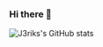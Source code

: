 ### Hi there 👋

<!--
**J3riks/J3riks** is a ✨ _special_ ✨ repository because its `README.md` (this file) appears on your GitHub profile.

Here are some ideas to get you started:

- 🔭 I’m currently working on ...
- 🌱 I’m currently learning ...
- 👯 I’m looking to collaborate on ...
- 🤔 I’m looking for help with ...
- 💬 Ask me about ...
- 📫 How to reach me: ...
- 😄 Pronouns: ...
- ⚡ Fun fact: ...
-->
![J3riks's GitHub stats](https://github-readme-stats.vercel.app/api?username=J3riks&show_icons=true&title_color=00FFFF&text_color=FF00FF&icon_color=FF0000&border_color=00FF00&bg_color=000000,0000ff,ffff00,)
